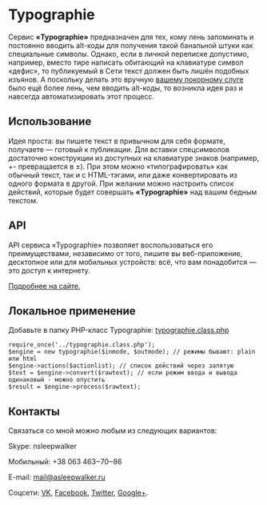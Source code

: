# Typographie

Сервис **«Typographie»** предназначен для тех, кому лень запоминать и постоянно вводить alt-коды для получения такой банальной штуки как специальные символы. Однако, если в личной переписке допустимо, например, вместо тире написать обитающий на клавиатуре символ «дефис», то публикуемый в Сети текст должен быть лишён подобных изъянов. А поскольку делать это вручную [вашему покорному слуге](http://me.asleepwalker.ru/) было ещё более лень, чем вводить alt-коды, то возникла идея раз и навсегда автоматизировать этот процесс.

## Использование

Идея проста: вы пишете текст в привычном для себя формате, получаете — готовый к публикации. Для вставки спецсимволов достаточно конструкции из доступных на клавиатуре знаков (например, +- превращается в ±). При этом можно «типографировать» как обычный текст, так и с HTML-тэгами, или даже конвертировать из одного формата в другой. При желании можно настроить список действий, которые будет совершать **«Typographie»** над вашим бедным текстом.

## API

API сервиса «Typographie» позволяет воспользоваться его преимуществами, независимо от того, пишите вы веб-приложение, десктопное или для мобильных устройств: всё, что вам понадобится — это доступ к интернету.

[Подробнее на сайте.](http://typographie.ru/?api)

## Локальное применение

Добавьте в папку PHP-класс Typographie: [typographie.class.php](http://github.com/asleepwalker/typographie/blob/master/typographie.class.php)

```
require_once('../typographie.class.php');
$engine = new typographie($inmode, $outmode); // режимы бывают: plain или html
$engine->actions($actionlist); // список действий через запятую
$text = $engine->convert($rawtext); // если режим ввода и вывода одинаковый - можно опустить
$result = $engine->process($rawtext);
```

## Контакты

Связаться со мной можно любым из следующих вариантов:

  Skype: nsleepwalker

  Мобильный: +38 063 463‒70‒86

  E-mail: [mail@asleepwalker.ru](mailto:mail@asleepwalker.ru)

  Соцсети: [VK](http://vk.com/nsleepwalker), [Facebook](http://www.facebook.com/asleepwalker), [Twitter](http://twitter.com/usleepwalker), [Google+](http://plus.google.com/116995323828725895922/posts).
